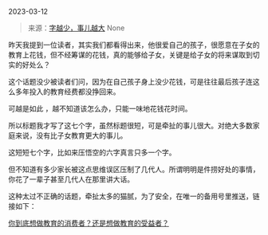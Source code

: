 2023-03-12

> 来源：[字越少，事儿越大](http://mp.weixin.qq.com/s?__biz=MzU0MjYwNDU2Mw==&mid=2247510085&idx=1&sn=7be619906698118fc228bafb49c26824&chksm=fb1ac439cc6d4d2ffeb903c05b808f834184b5b167306adfab9fd984d1869dd492a0b11e9325&scene=127#wechat_redirect)
> None

昨天我提到一位读者，其实我们都看得出来，他很爱自己的孩子，很愿意在子女的教育上花钱，但不经筹谋的花钱，真的能够给子女，关键是给子女的将来谋取到切实的好处么？

这个话题没少被读者们问，因为在自己孩子身上没少花钱，可是往往最后孩子连这么多年投入的教育经费都没挣回来。  

可越是如此 ，越不知道该怎么办，只能一味地花钱花时间。  

所以标题我才写了这七个字，虽然标题很短，可是牵扯的事儿很大。对绝大多数家庭来说，没有比子女教育更大的事儿。

这短短七个字，比如来压悟空的六字真言只多一个字。

但不知道有多少家长被这点思维误区压制了几代人。所谓明明是件捞好处的事情，你花了一辈子甚至几代人在那里讲大话。

这种太过不正确的话题，牵扯太多的猫腻，为了安全，在唯一的备用号里推送，链接如下：

[你到底想做教育的消费者？还是想做教育的受益者？](http://mp.weixin.qq.com/s?__biz=Mzg4MTg2MzU3Mg==&mid=2247483867&idx=1&sn=52db7208d5cd9c028b63e36b52c62f95&chksm=cf5e3f20f829b63602493492c732aa24c4f8c4f9c202cbb84ddcaa7f02876a0e996925ab835d&scene=21#wechat_redirect)

